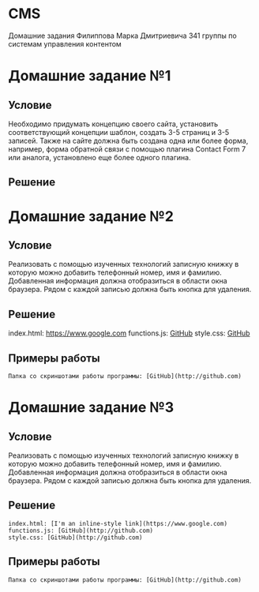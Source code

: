 # CMS
Домашние задания Филиппова Марка Дмитриевича 341 группы по системам управления контентом

# Домашние задание №1
  ## Условие
  Необходимо придумать концепцию своего сайта, установить соответствующий концепции шаблон, создать 3-5 страниц и 3-5 записей. Также на сайте должна быть создана одна или более форма, например, форма обратной связи с помощью плагина Contact Form 7 или аналога, установлено еще более одного плагина.
  ## Решение

# Домашние задание №2
  ## Условие
  Реализовать с помощью изученных технологий записную книжку в которую можно добавить телефонный номер, имя и фамилию. Добавленная информация должна отобразиться в области окна браузера. Рядом с каждой записью должна быть кнопка для удаления.
  ## Решение
   index.html: https://www.google.com
   functions.js: [GitHub](http://github.com)
   style.css: [GitHub](http://github.com)
  ## Примеры работы
    Папка со скриншотами работы программы: [GitHub](http://github.com)
    
 # Домашние задание №3
  ## Условие
  Реализовать с помощью изученных технологий записную книжку в которую можно добавить телефонный номер, имя и фамилию. Добавленная информация должна отобразиться в области окна браузера. Рядом с каждой записью должна быть кнопка для удаления.
  ## Решение
    index.html: [I'm an inline-style link](https://www.google.com)
    functions.js: [GitHub](http://github.com)
    style.css: [GitHub](http://github.com)
  ## Примеры работы
    Папка со скриншотами работы программы: [GitHub](http://github.com)
    
